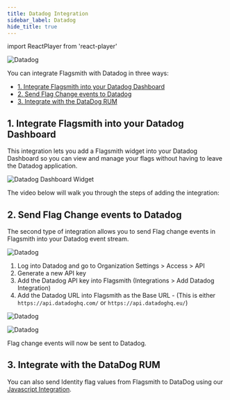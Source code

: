 ```yaml
---
title: Datadog Integration
sidebar_label: Datadog
hide_title: true
---
```


import ReactPlayer from 'react-player'

![Datadog](/img/integrations/datadog/datadog-logo.svg)

You can integrate Flagsmith with Datadog in three ways:

- [1. Integrate Flagsmith into your Datadog Dashboard](#1-integrate-flagsmith-into-your-datadog-dashboard)
- [2. Send Flag Change events to Datadog](#2-send-flag-change-events-to-datadog)
- [3. Integrate with the DataDog RUM](#3-integrate-with-the-datadog-rum)

## 1. Integrate Flagsmith into your Datadog Dashboard

This integration lets you add a Flagsmith widget into your Datadog Dashboard so you can view and manage your flags
without having to leave the Datadog application.

![Datadog Dashboard Widget](/img/integrations/datadog/datadog-dashboard-widget.png)

The video below will walk you through the steps of adding the integration:

<ReactPlayer
    playing
    controls
    width="100%"
    height="460px"
    url='https://getleda.wistia.com/medias/76558s9yj7' />

## 2. Send Flag Change events to Datadog

The second type of integration allows you to send Flag change events in Flagsmith into your Datadog event stream.

![Datadog](/img/integrations/datadog/datadog-3.png)

1. Log into Datadog and go to Organization Settings > Access > API
2. Generate a new API key
3. Add the Datadog API key into Flagsmith (Integrations > Add Datadog Integration)
4. Add the Datadog URL into Flagsmith as the Base URL - (This is either `https://api.datadoghq.com/` or
   `https://api.datadoghq.eu/`)

![Datadog](/img/integrations/datadog/datadog-1.png)

![Datadog](/img/integrations/datadog/datadog-2.png)

Flag change events will now be sent to Datadog.

## 3. Integrate with the DataDog RUM

You can also send Identity flag values from Flagsmith to DataDog using our
[Javascript Integration](../clients/client-side/javascript.md#datadog-rum-javascript-sdk-integration).
